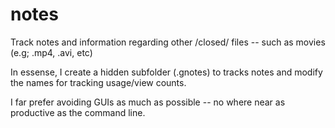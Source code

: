 # notes
Track notes and information regarding other /closed/ files -- such as movies (e.g; .mp4, .avi, etc)

In essense, I create a hidden subfolder (.gnotes) to tracks notes and modify the names for tracking usage/view counts.

I far prefer avoiding GUIs as much as possible -- no where near as productive as the command line.
